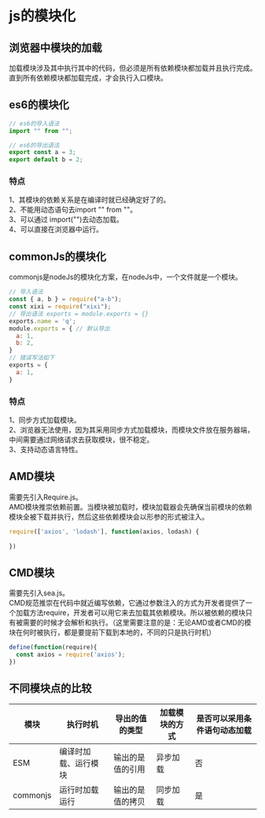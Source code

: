 # js的模块化
## 浏览器中模块的加载
加载模块涉及其中执行其中的代码，但必须是所有依赖模块都加载并且执行完成。直到所有依赖模块都加载完成，才会执行入口模块。
## es6的模块化
```js
// es6的导入语法
import "" from "";

// es6的导出语法
export const a = 3;
export default b = 2;
```
### 特点
1、其模块的依赖关系是在编译时就已经确定好了的。   
2、不能用动态语句去import "" from ""。   
3、可以通过 import("")去动态加载。   
4、可以直接在浏览器中运行。   
## commonJs的模块化
commonjs是nodeJs的模块化方案，在nodeJs中，一个文件就是一个模块。   
```js
// 导入语法
const { a, b } = require("a-b");
const xixi = require("xixi");
// 导出语法 exports = module.exports = {}
exports.name = 'q';
module.exports = { // 默认导出
  a: 1,
  b: 2,
}
// 错误写法如下
exports = {
  a: 1,
}
```
### 特点
1、同步方式加载模块。   
2、浏览器无法使用，因为其采用同步方式加载模块，而模块文件放在服务器端，中间需要通过网络请求去获取模块，很不稳定。   
3、支持动态语言特性。  

## AMD模块
需要先引入Require.js。   
AMD模块推崇依赖前置。当模块被加载时，模块加载器会先确保当前模块的依赖模块全被下载并执行，然后这些依赖模块会以形参的形式被注入。   
```js
require(['axios', 'lodash'], function(axios, lodash) {
  
})
```

## CMD模块
需要先引入sea.js。   
CMD规范推崇在代码中就近编写依赖，它通过参数注入的方式为开发者提供了一个加载方法require，开发者可以用它来去加载其依赖模块。所以被依赖的模块只有被需要的时候才会解析和执行。（这里需要注意的是：无论AMD或者CMD的模块在何时被执行，都是要提前下载到本地的，不同的只是执行时机）  
```js
define(function(require){
  const axios = require('axios');
})
```

## 不同模块点的比较
| 模块         | 执行时机 | 导出的值的类型 | 加载模块的方式 | 是否可以采用条件语句动态加载 |
| ----------- | ----------- | ------- | -------- | -------- |
| ESM | 编译时加载、运行模块 | 输出的是值的引用 | 异步加载 | 否 |
| commonjs | 运行时加载运行 | 输出的是值的拷贝 | 同步加载 | 是 |
